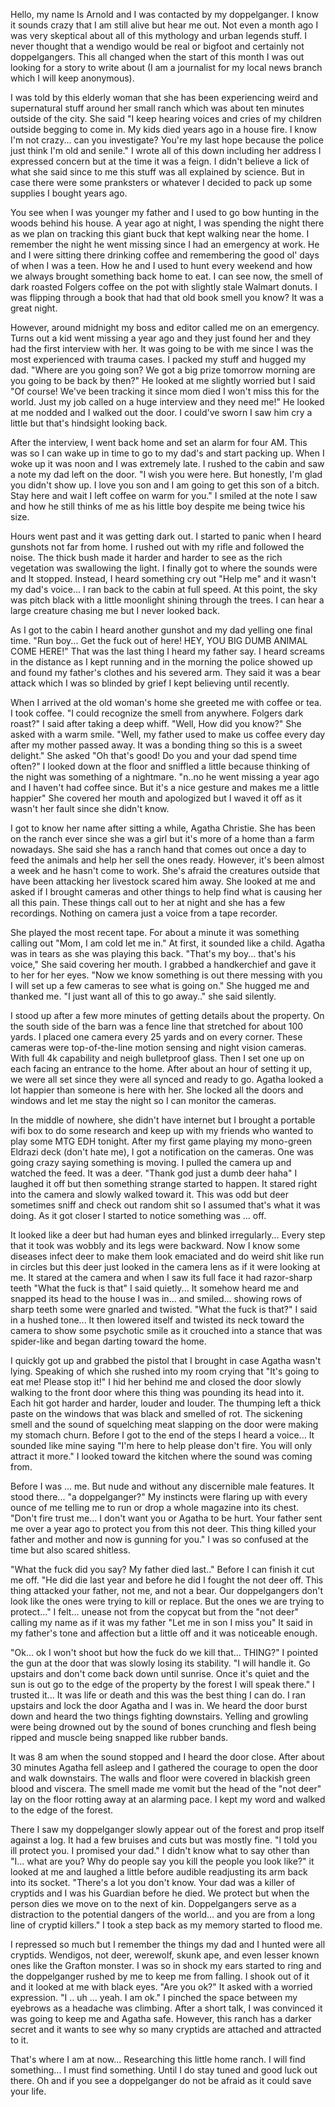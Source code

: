 Hello, my name Is Arnold and I was contacted by my doppelganger. I know it sounds crazy that I am still alive but hear me out. Not even a month ago I was very skeptical about all of this mythology and urban legends stuff. I never thought that a wendigo would be real or bigfoot and certainly not doppelgangers. This all changed when the start of this month I was out looking for a story to write about (I am a journalist for my local news branch which I will keep anonymous). 

I was told by this elderly woman that she has been experiencing weird and supernatural stuff around her small ranch which was about ten minutes outside of the city. She said "I keep hearing voices and cries of my children outside begging to come in. My kids died years ago in a house fire. I know I'm not crazy... can you investigate? You're my last hope because the police just think I'm old and senile." I wrote all of this down including her address I expressed concern but at the time it was a feign. I didn't believe a lick of what she said since to me this stuff was all explained by science. But in case there were some pranksters or whatever I decided to pack up some supplies I bought years ago. 

You see when I was younger my father and I used to go bow hunting in the woods behind his house. A year ago at night, I was spending the night there as we plan on tracking this giant buck that kept walking near the home. I remember the night he went missing since I had an emergency at work. He and I were sitting there drinking coffee and remembering the good ol' days of when I was a teen. How he and I used to hunt every weekend and how we always brought something back home to eat. I can see now, the smell of dark roasted Folgers coffee on the pot with slightly stale Walmart donuts. I was flipping through a book that had that old book smell you know? It was a great night. 

However, around midnight my boss and editor called me on an emergency. Turns out a kid went missing a year ago and they just found her and they had the first interview with her. It was going to be with me since I was the most experienced with trauma cases. I packed my stuff and hugged my dad. "Where are you going son? We got a big prize tomorrow morning are you going to be back by then?" He looked at me slightly worried but I said "Of course! We've been tracking it since mom died I won't miss this for the world. Just my job called on a huge interview and they need me!" He looked at me nodded and I walked out the door. I could've sworn I saw him cry a little but that's hindsight looking back. 

After the interview, I went back home and set an alarm for four AM. This was so I can wake up in time to go to my dad's and start packing up. When I woke up it was noon and I was extremely late. I rushed to the cabin and saw a note my dad left on the door. "I wish you were here. But honestly, I'm glad you didn't show up. I love you son and I am going to get this son of a bitch. Stay here and wait I left coffee on warm for you." I smiled at the note  I saw and how he still thinks of me as his little boy despite me being twice his size. 

Hours went past and it was getting dark out. I started to panic when I heard gunshots not far from home. I rushed out with my rifle and followed the noise. The thick bush made it harder and harder to see as the rich vegetation was swallowing the light. I finally got to where the sounds were and It stopped. Instead, I heard something cry out "Help me" and it wasn't my dad's voice... I ran back to the cabin at full speed. At this point, the sky was pitch black with a little moonlight shining through the trees. I can hear a large creature chasing me but I never looked back. 

As I got to the cabin I heard another gunshot and my dad yelling one final time. "Run boy... Get the fuck out of here! HEY, YOU BIG DUMB ANIMAL COME HERE!" That was the last thing I heard my father say.  I heard screams in the distance as I kept running and in the morning the police showed up and found my father's clothes and his severed arm. They said it was a bear attack which I was so blinded by grief I kept believing until recently. 

When I arrived at the old woman's home she greeted me with coffee or tea. I took coffee. "I could recognize the smell from anywhere. Folgers dark roast?" I said after taking a deep whiff. "Well, How did you know?" She asked with a warm smile. "Well, my father used to make us coffee every day after my mother passed away. It was a bonding thing so this is a sweet delight." She asked "Oh that's good! Do you and your dad spend time often?" I looked down at the floor and sniffled a little because thinking of the night was something of a nightmare. "n..no he went missing a year ago and I haven't had coffee since. But it's a nice gesture and makes me a little happier" She covered her mouth and apologized but I waved it off as it wasn't her fault since she didn't know. 

I got to know her name after sitting a while, Agatha Christie. She has been on the ranch ever since she was a girl but it's more of a home than a farm nowadays. She said she has a ranch hand that comes out once a day to feed the animals and help her sell the ones ready. However, it's been almost a week and he hasn't come to work. She's afraid the creatures outside that have been attacking her livestock scared him away. She looked at me and asked if I brought cameras and other things to help find what is causing her all this pain. These things call out to her at night and she has a few recordings. Nothing on camera just a voice from a tape recorder. 

She played the most recent tape. For about a minute it was something calling out "Mom, I am cold let me in." At first, it sounded like a child. Agatha was in tears as she was playing this back. "That's my boy... that's his voice," She said covering her mouth. I grabbed a handkerchief and gave it to her for her eyes. "Now we know something is out there messing with you I will set up a few cameras to see what is going on." She hugged me and thanked me. "I just want all of this to go away.." she said silently. 

I stood up after a few more minutes of getting details about the property. On the south side of the barn was a fence line that stretched for about 100 yards. I placed one camera every 25 yards and on every corner. These cameras were top-of-the-line motion sensing and night vision cameras. With full 4k capability and neigh bulletproof glass. Then I set one up on each facing an entrance to the home. After about an hour of setting it up, we were all set since they were all synced and ready to go. Agatha looked a lot happier than someone is here with her. She locked all the doors and windows and let me stay the night so I can monitor the cameras. 

In the middle of nowhere, she didn't have internet but I brought a portable wifi box to do some research and keep up with my friends who wanted to play some MTG EDH tonight. After my first game playing my mono-green Eldrazi deck (don't hate me), I got a notification on the cameras. One was going crazy saying something is moving. I pulled the camera up and watched the feed. It was a  deer. "Thank god just a dumb deer haha" I laughed it off but then something strange started to happen. It stared right into the camera and slowly walked toward it. This was odd but deer sometimes sniff and check out random shit so I assumed that's what it was doing. As it got closer I started to notice something was ... off. 

It looked like a deer but had human eyes and blinked irregularly... Every step that it took was wobbly and its legs were backward. Now I know some diseases infect deer to make them look emaciated and do weird shit like run in circles but this deer just looked in the camera lens as if it were looking at me. It stared at the camera and when I saw its full face it had razor-sharp teeth "What the fuck is that" I said quietly... It somehow heard me and snapped its head to the house I was in... and smiled... showing rows of sharp teeth some were gnarled and twisted. "What the fuck is that?" I said in a hushed tone... It then lowered itself and twisted its neck toward the camera to show some psychotic smile as it crouched into a stance that was spider-like and began darting toward the home.

I quickly got up and grabbed the pistol that I brought in case Agatha wasn't lying. Speaking of which she rushed into my room crying that "It's going to eat me! Please stop it!" I hid her behind me and closed the door slowly walking to the front door where this thing was pounding its head into it. Each hit got harder and harder, louder and louder. The thumping left a thick paste on the windows that was black and smelled of rot. The sickening smell and the sound of squelching meat slapping on the door were making my stomach churn. Before I got to the end of the steps I heard a voice... It sounded like mine saying "I'm here to help please don't fire. You will only attract it more." I looked toward the kitchen where the sound was coming from. 

Before I was ... me. But nude and without any discernible male features. It stood there... "a doppelganger?" My instincts were flaring up with every ounce of me telling me to run or drop a whole magazine into its chest. "Don't fire trust me... I don't want you or Agatha to be hurt. Your father sent me over a year ago to protect you from this not deer. This thing killed your father and mother and now is gunning for you." I was so confused at the time but also scared shitless. 

"What the fuck did you say? My father died last.." Before I can finish it cut me off. "He did die last year and before he did I fought the not deer off. This thing attacked your father, not me, and not a bear. Our doppelgangers don't look like the ones were trying to kill or replace. But the ones we are trying to protect..." I felt... unease not from the copycat but from the "not deer" calling my name as if it was my father "Let me in son I miss you" It said in my father's tone and affection but a little off and it was noticeable enough. 

"Ok... ok I won't shoot but how the fuck do we kill that... THING?" I pointed the gun at the door that was slowly losing its stability. "I will handle it. Go upstairs and don't come back down until sunrise. Once it's quiet and the sun is out go to the edge of the property by the forest I will speak there." I trusted it... It was life or death and this was the best thing I can do. I ran upstairs and lock the door Agatha and I was in. We heard the door burst down and heard the two things fighting downstairs. Yelling and growling were being drowned out by the sound of bones crunching and flesh being ripped and muscle being snapped like rubber bands. 

It was 8 am when the sound stopped and I heard the door close. After about 30 minutes Agatha fell asleep and I gathered the courage to open the door and walk downstairs. The walls and floor were covered in blackish green blood and viscera. The smell made me vomit but the head of the "not deer" lay on the floor rotting away at an alarming pace. I kept my word and walked to the edge of the forest. 

There I saw my doppelganger slowly appear out of the forest and prop itself against a log. It had a few bruises and cuts but was mostly fine. "I told you ill protect you. I promised your dad." I didn't know what to say other than "I... what are you? Why do people say you kill the people you look like?" it looked at me and laughed a little before audible readjusting its arm back into its socket. "There's a lot you don't know. Your dad was a killer of cryptids and I was his Guardian before he died. We protect but when the person dies we move on to the next of kin. Doppelgangers serve as a distraction to the potential dangers of the world... and you are from a long line of cryptid killers." I took a step back as my memory started to flood me. 

I repressed so much but I remember the things my dad and I hunted were all cryptids. Wendigos, not deer, werewolf, skunk ape, and even lesser known ones like the Grafton monster. I was so in shock my ears started to ring and the doppelganger rushed by me to keep me from falling. I shook out of it and it looked at me with black eyes. "Are you ok?" It asked with a worried expression. "I .. uh ... yeah. I am ok." I pinched the space between my eyebrows as a headache was climbing. After a short talk, I was convinced it was going to keep me and Agatha safe. However, this ranch has a darker secret and it wants to see why so many cryptids are attached and attracted to it. 

That's where I am at now... Researching this little home ranch. I will find something... I must find something. Until I do stay tuned and good luck out there. Oh and if you see a doppelganger do not be afraid as it could save your life.